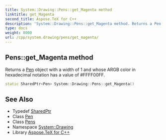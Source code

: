 ```yaml
---
title: System::Drawing::Pens::get_Magenta method
linktitle: get_Magenta
second_title: Aspose.TeX for C++
description: 'System::Drawing::Pens::get_Magenta method. Returns a Pen object with a width of 1 and whose ARGB color in hexadecimal notation has a value of #FFFF00FF in C++.'
type: docs
weight: 8000
url: /cpp/system.drawing/pens/get_magenta/
---
```

## Pens::get_Magenta method


Returns a [Pen](../../pen/) object with a width of 1 and whose ARGB color in hexadecimal notation has a value of #FFFF00FF.

```cpp
static SharedPtr<Pen> System::Drawing::Pens::get_Magenta()
```

## See Also

* Typedef [SharedPtr](../../../system/sharedptr/)
* Class [Pen](../../pen/)
* Class [Pens](../)
* Namespace [System::Drawing](../../)
* Library [Aspose.TeX for C++](../../../)
